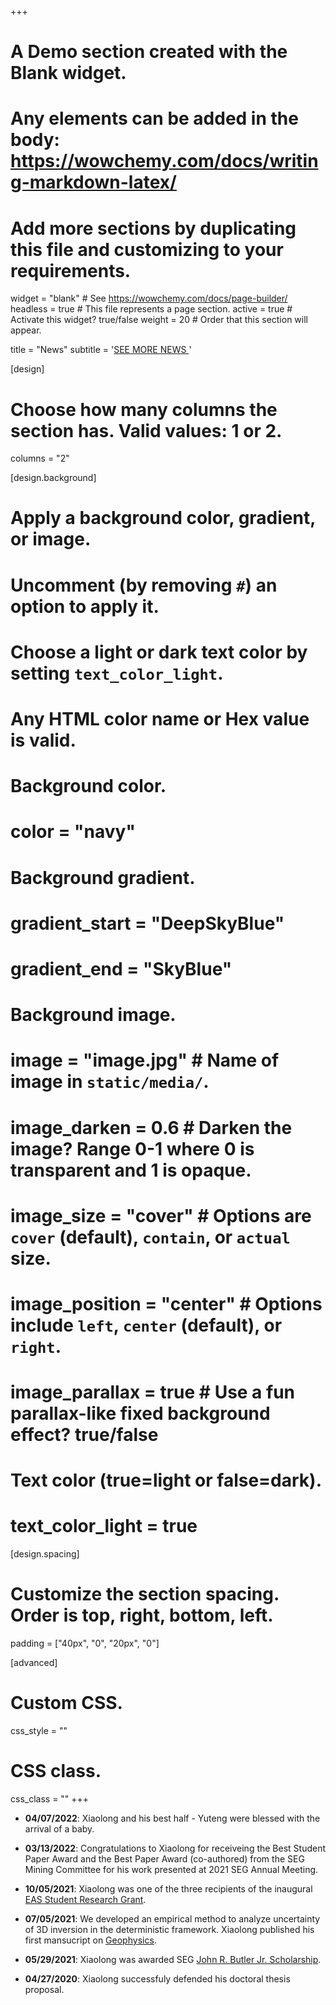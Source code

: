 +++
# A Demo section created with the Blank widget.
# Any elements can be added in the body: https://wowchemy.com/docs/writing-markdown-latex/
# Add more sections by duplicating this file and customizing to your requirements.

widget = "blank"  # See https://wowchemy.com/docs/page-builder/
headless = true  # This file represents a page section.
active = true  # Activate this widget? true/false
weight = 20  # Order that this section will appear.

title = "News"
subtitle = '[SEE MORE NEWS <i class="fa fa-angle-double-right"></i>](/news/)'

[design]
  # Choose how many columns the section has. Valid values: 1 or 2.
  columns = "2"

[design.background]
  # Apply a background color, gradient, or image.
  #   Uncomment (by removing `#`) an option to apply it.
  #   Choose a light or dark text color by setting `text_color_light`.
  #   Any HTML color name or Hex value is valid.

  # Background color.
  # color = "navy"

  # Background gradient.
  # gradient_start = "DeepSkyBlue"
  # gradient_end = "SkyBlue"

  # Background image.
  # image = "image.jpg"  # Name of image in `static/media/`.
  # image_darken = 0.6  # Darken the image? Range 0-1 where 0 is transparent and 1 is opaque.
  # image_size = "cover"  #  Options are `cover` (default), `contain`, or `actual` size.
  # image_position = "center"  # Options include `left`, `center` (default), or `right`.
  # image_parallax = true  # Use a fun parallax-like fixed background effect? true/false

  # Text color (true=light or false=dark).
  # text_color_light = true

[design.spacing]
  # Customize the section spacing. Order is top, right, bottom, left.
  padding = ["40px", "0", "20px", "0"]

[advanced]
 # Custom CSS.
 css_style = ""

 # CSS class.
 css_class = ""
+++

- **04/07/2022**:
  Xiaolong and his best half - Yuteng were blessed with the arrival of a baby.

- **03/13/2022**:
  Congratulations to Xiaolong for receiveing the Best Student Paper Award and the Best Paper Award (co-authored) from the SEG Mining Committee for his work presented at 2021 SEG Annual Meeting.

- **10/05/2021**:
  Xiaolong was one of the three  recipients of the inaugural [EAS Student Research Grant](https://uh.edu/nsm/earth-atmospheric/news-events/stories/2021/1011-student-research.php).

- **07/05/2021**:
  We developed an empirical method to analyze uncertainty of 3D inversion in the deterministic framework. Xiaolong published his first mansucript on [Geophysics](https://library.seg.org/doi/abs/10.1190/geo2020-0672.1).

- **05/29/2021**:
  Xiaolong was awarded SEG [John R. Butler Jr. Scholarship](chrome-extension://efaidnbmnnnibpcajpcglclefindmkaj/https://seg.org/Portals/0/SEG/Professional%20Development/Students/ScholarshipsRecipients_21_22.pdf).

- **04/27/2020**:
  Xiaolong successfuly defended his doctoral thesis proposal.
